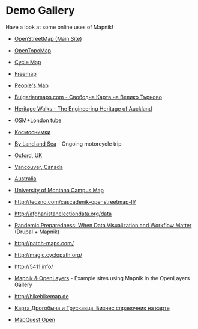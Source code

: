 <!-- Name: DemoGallery -->
<!-- Version: 26 -->
<!-- Last-Modified: 2011/03/07 05:13:22 -->
<!-- Author: artem -->
# Demo Gallery

Have a look at some online uses of Mapnik!
 
 * [OpenStreetMap (Main Site)](http://www.openstreetmap.org/index.html)
 * [OpenTopoMap](http://opentopomap.org)
 * [Cycle Map](http://www.gravitystorm.co.uk/osm/)
 * [Freemap](http://www.free-map.org.uk/)
 * [People's Map](http://www.peoplesmap.com)


 * [Bulgarianmaps.com - Свободна Карта на Велико Търново](http://www.bulgarianmaps.com/)
 * [Heritage Walks - The Engineering Heritage of Auckland](http://www.heritagewalks.co.nz/rw/aklhistoric/)
 * [OSM+London tube](http://media.mapnik.org/osm-tube.html)
 * [Космоснимки](http://kosmosnimki.ru/)
 * [By Land and Sea](http://www.bylandandsea.org/map/) - Ongoing motorcycle trip
 * [Oxford, UK](http://mapnik.org/tiling/oxford/)
 * [Vancouver, Canada](http://mapnik.org/tiling/vancouver/)
 * [Australia](http://au.search.yahoo.com/maps)
 * [University of Montana Campus Map](http://map.umt.edu/)
 * http://teczno.com/cascadenik-openstreetmap-II/
 * http://afghanistanelectiondata.org/data

 * [Pandemic Preparedness: When Data Visualization and Workflow Matter](http://www.developmentseed.org/blog/2008/jun/25/data-visualization-for-pandemic-preparedness) (Drupal + Mapnik)
 * http://patch-maps.com/
 * http://magic.cyclopath.org/
 * http://5411.info/
 * [Mapnik & OpenLayers](http://gallery.openlayers.org/?tag=mapnik) -  Example sites using Mapnik in the OpenLayers Gallery
 * http://hikebikemap.de
 * [Карта Дрогобыча и Трускавца. Бизнес справочник на карте](http://nadoloni.com/)
 * [MapQuest Open](http://open.mapquest.com/)
